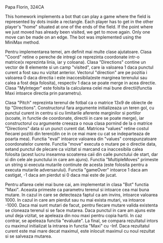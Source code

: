 Papa Florin, 324CA

This homework implements a bot that can play a game where the field is 
represented by dots inside a rectangle. Each player has to get in the other
player's "home" situated at one of the ends of the field. If the point where 
we just moved has already been visited, we get to move again. Only one move can
be made on an edge. The bot was implemented using the MiniMax method.


Pentru implementarea temei, am definit mai multe clase ajutatoare. Clasa 
"Coord" retine o pereche de intregi ce reprezinta coordonate intr-o matrice(x 
reprezinta linia, iar y coloana). Clasa "Directions" contine un vector de 8 
elemente si un camp "visited", care ia valoarea 1 daca punctul curent a fost 
sau nu vizitat anterior. Vectorul "direction" are pe pozitia i valoarea 0 daca 
directia i este inaccesibila(este marginea terenului sau calea a fost deja 
folosita), respectiv 1 daca se poate merge in acea directie. Clasa "MyInteger"
este folsita la calcularea celei mai bune directii(functia Maxi intoarce 
directia prin parametru). 

Clasa "Pitch" reprezinta terenul de fotbal ca o matrice 13x9 de obiecte de tip 
"Directions". Constructorul fara argumente initializeaza un teren gol, cu 
punctul curent in centru si cu limitarile aferente marginilor si portilor
(scoate, in functie de coordonate, directii in care se poate merge), iar 
constructorul cu argumente creeaza o noua clasa pornind de la o matrice 
"Directions" data si un punct curent dat. Matricea "values" retine costul 
fiecarei pozitii din teren(din ce in ce mai mare cu cat se indeparteaza de 
poarta mea). Functia "eval" intoarce valoarea din "values" corespunzatoare 
coordonatelor curente. Functia "move" executa o mutare pe o directie data, 
setand punctul de plecare ca vizitat si marcand ca inaccesibila calea folosita 
(acest lucru inseamna scoaterea caii din caile punctului de start, dar si din 
cele ale punctului in care am ajuns). Functia "MultipleMoves" primeste un 
string si executa mutarile continute de acesta (este folosita pentru a executa 
mutarile adversarului). Functia "gameOver" intoarce 1 daca am castigat, -1 daca
am pierdut si 0 daca mai este de jucat.

Pentru aflarea celei mai bune cai, am implementat in clasa "Bot" functia 
"Maxi". Aceasta primeste ca parametru terenul si intoarce cea mai buna mutare. 
In cazul in care se detecteaza faptul ca am invins, intoarce valoarea 1000. 
In cazul in care am pierdut sau nu mai exista mutari, va intoarce -1000. Daca 
mai sunt mutari de facut, pentru fiecare mutare valida existenta se cloneaza 
terenul si se face mutarea. Daca punctul in care am ajuns este unul deja 
vizitat, se apeleaza din nou maxi pentru copia hartii. In caz contrar, se 
apeleaza functia "evaluate". La final, se compara rezultatul intors cu maximul 
initializat la intrarea in functia "Maxi" cu -Inf. Daca rezultatul curent este 
mai mare decat maximul, este inlocuit maximul cu noul rezultat si se salveaza 
mutarea.